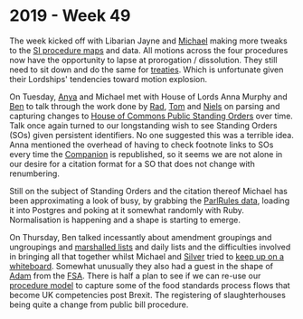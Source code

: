 # 2019 - Week 49

The week kicked off with Libarian Jayne and [Michael](https://twitter.com/fantasticlife) making more tweaks to the [SI procedure maps](https://ukparliament.github.io/ontologies/procedure/procedure-ontology.html#flowcharts) and data. All motions across the four procedures now have the opportunity to lapse at prorogation / dissolution. They still need to sit down and do the same for [treaties](https://ukparliament.github.io/ontologies/procedure/flowcharts/crag-treaties/crag-treaties.pdf). Which is unfortunate given their Lordships' tendencies toward motion explosion.

On Tuesday, [Anya](https://twitter.com/bitten_) and Michael met with House of Lords Anna Murphy and [Ben](https://twitter.com/benwoodhams) to talk through the work done by [Rad](https://www.politics.ox.ac.uk/academic-faculty/radoslaw-zubek.html), [Tom](https://twitter.com/tomgfleming) and [Niels](https://twitter.com/NielsGoet) on parsing and capturing changes to [House of Commons Public Standing Orders](https://publications.parliament.uk/pa/cm201516/cmstords/1154/toc.htm) over time. Talk once again turned to our longstanding wish to see Standing Orders (SOs) given persistent identifiers. No one suggested this was a terrible idea. Anna mentioned the overhead of having to check footnote links to SOs every time the [Companion](https://www.parliament.uk/documents/publications-records/House-of-Lords-Publications/Rules-guides-for-business/Companion-to-standing-orders/Companion-to-Standing-Orders-2017.pdf) is republished, so it seems we are not alone in our desire for a citation format for a SO that does not change with renumbering.

Still on the subject of Standing Orders and the citation thereof Michael has been approximating a look of busy, by grabbing the [ParlRules data](https://parlrulesdata.org/), loading it into Postgres and poking at it somewhat randomly with Ruby. Normalisation is happening and a shape is starting to emerge.

On Thursday, Ben talked incessantly about amendment groupings and ungroupings and [marshalled lists](https://publications.parliament.uk/pa/ld200203/ldbills/101/amend/ldam101.htm) and daily lists and the difficulties involved in bringing all that together whilst Michael and [Silver](https://twitter.com/silveroliver) tried to [keep up on a whiteboard](https://twitter.com/fantasticlife/status/1202558118162509824). Somewhat unusually they also had a guest in the shape of [Adam](https://twitter.com/chairlord) from the [FSA](https://www.food.gov.uk/). There is half a plan to see if we can re-use our [procedure model](https://ukparliament.github.io/ontologies/procedure/procedure-ontology.html) to capture some of the food standards process flows that become UK competencies post Brexit. The registering of slaughterhouses being quite a change from public bill procedure.
